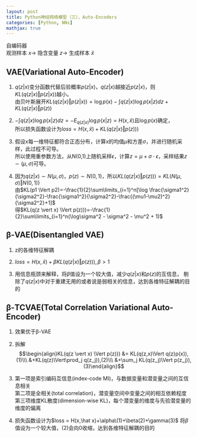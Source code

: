 ```yaml
---
layout: post
title: Python神经网络模型（三），Auto-Encoders
categories: [Python, NNs]
mathjax: true
---
```


自编码器  
观测样本 $x\to$ 隐含变量 $z\to$ 生成样本 $\hat x$

<!-- more -->
## VAE(Variational Auto-Encoder)
1. $q(z \vert x)$变分函数代替后验概率$p(z \vert x)$，$q(z \vert x)$越接近$p(z \vert x)$，则$KL(q(z \vert x) \Vert p(z \vert x))$越小。  
由贝叶斯展开$KL(q(z \vert x) \Vert p(z \vert x))=\log{p(x)} - \int{q(z \vert x) \log{p(x \vert z)} dz} + KL(q(z \vert x) \Vert p(z))$

2. $-\int{q(z \vert x) \log{p(x \vert z)} dz}=-E_{q(z \vert x)}\log p(x \vert z)=H(x,\hat x)$且$\log{p(x)}$确定，  
所以损失函数设计为$loss=H(x,\hat x)+KL(q(z \vert x) \Vert p(z)))$

3. 假设x每一维特征都符合正态分布，计算x的均值$\mu$和方差$\sigma$，并进行随机采样，此过程不可导。  
所以使用重参数方法，从N(0,1)上随机采样$\epsilon$，计算$z=\mu+\sigma\cdot\epsilon$，采样结果$z\sim(\mu,\sigma)$可导。

4. 因为$q(z \vert x) \sim N(\mu,\sigma)$，$p(z) \sim N(0,1)$，所以$KL(q(z \vert x) \Vert p(z)))=KL(N(\mu,\sigma) \Vert N(0,1))$  
由$KL(p1 \Vert p2)=-\frac{1}{2}\sum\limits_{i=1}^n[\log \frac{\sigma1^2}{\sigma2^2}-\frac{\sigma1^2}{\sigma2^2}-\frac{(\mu1-\mu2)^2}{\sigma2^2}+1]$  
得$KL(q(z \vert x) \Vert p(z)))=-\frac{1}{2}\sum\limits_{i=1}^n(\log\sigma^2 - \sigma^2 - \mu^2 + 1)$
   
## β-VAE(Disentangled VAE)
1. z的各维特征解耦

2. $loss = H(x,\hat x) + \beta KL(q(z \vert x) \Vert p(z))),\beta>1$

3. 用信息瓶颈来解释，将$\beta$值设为一个较大值，减少$q(z \vert x)$和$p(z)$的互信息，
剔除了$q(z \vert x)$中对于重建无用的或者说是弱相关的信息，达到各维特征解耦的目的
   
## β-TCVAE(Total Correlation Variational Auto-Encoder)
1. 效果优于β-VAE

2. 拆解$$\begin{align}KL(q(z \vert x) \Vert p(z))) &= KL(q(z,x)\Vert q(z)p(x)),(1)\\\
&+KL(q(z)\Vert\prod_j q(z_j)),(2)\\\
&+\sum_j KL(q(z_j)\Vert p(z_j)),(3)\end{align}$$

3. 第一项是索引编码互信息(index-code MI)，与数据变量和潜变量之间的互信息相关  
第二项是全相关(total correlation)，潜变量空间中变量之间的相互依赖程度  
第三项维度KL散度(dimension-wise KL)，每个潜变量的维度与先验潜变量的维度的偏离

4. 损失函数设计为$loss = H(x,\hat x)+\alpha\(1)+\beta(2)+\gamma(3)$
将$\beta$值设为一个较大值，$(2)$会向0收缩，达到各维特征解耦的目的